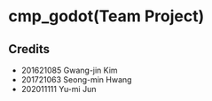 # cmp_godot(Team Project)

## Credits
- 201621085 Gwang-jin Kim
- 201721063 Seong-min Hwang
- 202011111 Yu-mi Jun
